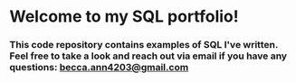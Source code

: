 # Welcome to my SQL portfolio!

### This code repository contains examples of SQL I've written. Feel free to take a look and reach out via email if you have any questions: becca.ann4203@gmail.com
